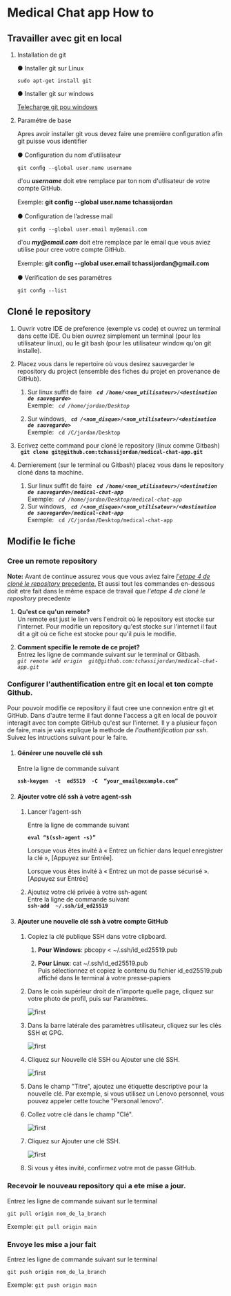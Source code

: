 # Medical Chat app How to 

## Travailler avec git en local 

1. Installation de git 

    ●   Installer git sur Linux
    
    ``` sudo apt-get install git ```
    
    ●   Installer git sur windows
        
    <a href="https://git-scm.com/download/win"> Telecharge git pou windows </a>

2. Paramétre de base
    
    Apres avoir installer git vous devez faire une première
    configuration afin git puisse vous identifier

    ● Conﬁguration du nom d’utilisateur

    ```git conﬁg --global user.name username```

    d'ou ___username___ doit etre remplace par ton nom d'utlisateur de votre compte GitHub. 
    
    Exemple: __git conﬁg --global user.name tchassijordan__

    ● Conﬁguration de l’adresse mail

    ```git conﬁg --global user.email my@email.com```

    d'ou ___my@email.com___ doit etre remplace par le email que vous aviez utilise pour cree votre compte GitHub. 
    
    Exemple: __git conﬁg --global user.email tchassijordan@gmail.com__

    ● Veriﬁcation de ses paramétres

    ```git conﬁg --list```

## Cloné le repository

1. Ouvrir votre IDE de preference (exemple vs code) et ouvrez un terminal dans cette IDE. 
Ou bien ouvrez simplement un terminal (pour les utilisateur linux), ou le git bash (pour les utilisateur window qu'on git installe). 

2. Placez vous dans le repertoire où vous desirez sauvegarder le repository du project (ensemble des fiches du projet en provenance de GitHub). 
    1. Sur linux suffit de faire ___``` cd /home/<nom_utilisateur>/<destination de sauvegarde>```___ <br> Exemple: _``` cd /home/jordan/Desktop```_ 

    2. Sur windows, ___``` cd /<nom_disque>/<nom_utilisateur>/<destination de sauvegarde>```___ <br> Exemple: ``` cd /C/jordan/Desktop```

3. Ecrivez cette command pour cloné le repository (linux comme Gitbash) <br> __``` git clone git@github.com:tchassijordan/medical-chat-app.git```__ 

4. Dernierement (sur le terminal ou Gitbash) placez vous dans le repository cloné dans ta machine. 

    1. Sur linux suffit de faire ___``` cd /home/<nom_utilisateur>/<destination de sauvegarde>/medical-chat-app```___ <br> Exemple: _``` cd /home/jordan/Desktop/medical-chat-app```_ 
    2. Sur windows, ___``` cd /<nom_disque>/<nom_utilisateur>/<destination de sauvegarde>/medical-chat-app```___ <br> Exemple: ``` cd /C/jordan/Desktop/medical-chat-app```

## Modifie le fiche 

### Cree un remote repository

__Note:__ Avant de continue assurez vous que vous aviez faire <u>_l'etape 4 de cloné le repository_ precedente.</u>
Et aussi tout les commandes en-dessous doit etre fait dans le même espace de travail que _l'etape 4 de cloné le repository_ precedente

1. __Qu'est ce qu'un remote?__
<br>Un remote est just le lien vers l'endroit où le repository est stocke sur l'internet. Pour modifie un repository qu'est stocke sur l'internet il faut dit a git où ce fiche est stocke pour qu'il puis le modifie.  

2. __Comment specifie le remote de ce projet?__
<br> Entrez les ligne de commande suivant sur le terminal or Gitbash.<br>_``` git remote add origin  git@github.com:tchassijordan/medical-chat-app.git  ```_

### Configurer l'authentification entre git en local et ton compte Github. 

Pour pouvoir modifie ce repository il faut cree une connexion entre git et GitHub. Dans d'autre terme il faut donne l'access a git en local de pouvoir interagit avec ton compte GitHub qu'est sur l'internet. Il y a plusieur façon de faire, mais je vais explique la methode de _l'authentification par ssh_. Suivez les intructions suivant pour le faire. 

1. #### Générer une nouvelle clé ssh
    Entre la ligne de commande suivant
    
    __``` ssh-keygen  -t  ed5519  -C  “your_email@example.com” ```__

2. #### Ajouter votre clé ssh à votre agent-ssh
    1. Lancer l'agent-ssh
        
        Entre la ligne de commande suivant
        
        __``` eval “$(ssh-agent -s)” ```__

        Lorsque vous êtes invité à « Entrez un fichier dans lequel enregistrer la clé », [Appuyez sur Entrée].

         Lorsque vous êtes invité à « Entrez un mot de passe sécurisé ». [Appuyez sur Entrée]

    2. Ajoutez votre clé privée à votre ssh-agent
        <br> Entre la ligne de commande suivant
        <br> __``` ssh-add  ~/.ssh/id_ed25519 ```__

3. #### Ajouter une nouvelle clé ssh à votre compte GitHub
    1. Copiez la clé publique SSH dans votre clipboard.
        1. __Pour Windows__: pbcopy < ~/.ssh/id_ed25519.pub

        2. __Pour Linux__: cat  ~/.ssh/id_ed25519.pub
        <br> Puis sélectionnez et copiez le contenu du fichier id_ed25519.pub affiché dans le terminal à votre presse-papiers 
    2. Dans le coin supérieur droit de n'importe quelle page, cliquez sur votre photo de profil, puis sur Paramètres.

        <img src="./images/first.png" alt="first ">
    
    3. Dans la barre latérale des paramètres utilisateur, cliquez sur les clés SSH et GPG.

        <img src="./images/second.png" alt="first ">

    4. Cliquez sur Nouvelle clé SSH ou Ajouter une clé SSH.

        <img src="./images/third.png" alt="first ">

    5. Dans le champ "Titre", ajoutez une étiquette descriptive pour la nouvelle clé. Par exemple, si vous utilisez un Lenovo personnel, vous pouvez appeler cette touche "Personal lenovo".

    6. Collez votre clé dans le champ "Clé".

        <img src="./images/fouth.png" alt="first ">

    7. Cliquez sur Ajouter une clé SSH.
        
        <img src="./images/fifth.png" alt="first ">

    8. Si vous y êtes invité, confirmez votre mot de passe GitHub.

### Recevoir le nouveau repository qui a ete mise a jour.
Entrez les ligne de commande suivant sur le terminal 

```git pull origin nom_de_la_branch ```

Exemple: ```git pull origin main ```

### Envoye les mise a jour fait 
Entrez les ligne de commande suivant sur le terminal 

```git push origin nom_de_la_branch ```

Exemple: ```git push origin main ```
